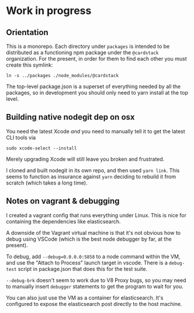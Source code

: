 Work in progress
================

Orientation
---------------

This is a monorepo. Each directory under `packages` is intended to be distributed as a  functioning npm package under the `@cardstack` organization. For the present, in order for them to find each other you must create this symlink:

    ln -s ../packages ./node_modules/@cardstack
    
The top-level package.json is a superset of everything needed by all the packages, so in development you should only need to yarn install at the top level.

Building native nodegit dep on osx
--------------------------------

You need the latest Xcode *and* you need to manually tell it to get the latest CLI tools via

    sudo xcode-select --install
    
Merely upgrading Xcode will still leave you broken and frustrated.

I cloned and built nodegit in its own repo, and then used `yarn link`. This seems to function as insurance against `yarn` deciding to rebuild it from scratch (which takes a long time).

Notes on vagrant & debugging
-----

I created a vagrant config that runs everything under Linux. This is nice for containing the dependencies like elasticsearch.

A downside of the Vagrant virtual machine is that it's not obvious how to debug using VSCode (which is the best node debugger by far, at the present).

To debug, add `--debug=0.0.0.0:5858` to a node command within the VM, and use the "Attach to Process" launch target in vscode. There is a `debug-test` script in package.json that does this for the test suite.

`--debug-brk` doesn't seem to work due to V8 Proxy bugs, so you may need to manually insert `debugger` statements to get the program to wait for you. 

You can also just use the VM as a container for elasticsearch. It's configured to expose the elasticsearch post directly to the host machine.
